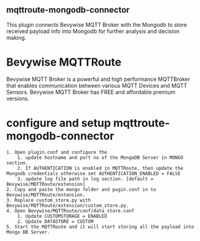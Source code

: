 ## mqttroute-mongodb-connector

This plugin connects Bevywise MQTT Broker with the Mongodb to store received payload info into Mongodb for further analysis and decision making. 

# Bevywise MQTTRoute 
Bevywise MQTT Broker is a powerful and high performance MQTTBroker that enables communication between various MQTT Devices and MQTT Sensors. Bevywise MQTT Broker has FREE and affordable premium versions. 

# configure and setup mqttroute-mongodb-connector
	1. Open plugin.conf and configure the 
		1. update hostname and port no of the MongoDB Server in MONGO section.
		2. If AUTHENTICATION is enabled in MQTTRoute, then update the Mongodb credentials otherwise set AUTHENTICATION_ENABLED = FALSE  
		3. update log file path in log section. [default = Bevywise/MQTTRoute/extension]
	2. Copy and paste the mongo folder and pugin.conf in to Bevywise/MQTTRoute/extension.
	3. Replace custom_store.py with Bevywise/MQTTRoute/extension/custom_store.py.
	4. Open Bevywise/MQTTRoute/conf/data_store.conf 
		1. Update CUSTOMSTORAGE = ENABLED
		2. Update DATASTORE = CUSTOM 
	5. Start the MQTTRoute and it will start storing all the payload into Mongo DB Server.

